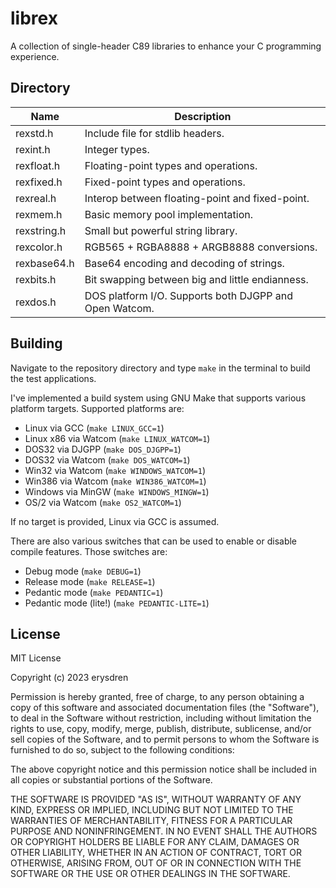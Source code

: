 # librex

A collection of single-header C89 libraries to enhance your C programming experience.

## Directory

| Name			| Description												|
|---------------|-----------------------------------------------------------|
| rexstd.h 		| Include file for stdlib headers.							|
| rexint.h 		| Integer types.											|
| rexfloat.h 	| Floating-point types and operations.						|
| rexfixed.h 	| Fixed-point types and operations.							|
| rexreal.h 	| Interop between floating-point and fixed-point.			|
| rexmem.h 		| Basic memory pool implementation.							|
| rexstring.h 	| Small but powerful string library.						|
| rexcolor.h 	| RGB565 + RGBA8888 + ARGB8888 conversions.					|
| rexbase64.h 	| Base64 encoding and decoding of strings.					|
| rexbits.h 	| Bit swapping between big and little endianness.			|
| rexdos.h 		| DOS platform I/O. Supports both DJGPP and Open Watcom.	|

## Building

Navigate to the repository directory and type `make` in the terminal to build the test applications.

I've implemented a build system using GNU Make that supports various platform targets. Supported platforms are:

- Linux via GCC (`make LINUX_GCC=1`)
- Linux x86 via Watcom (`make LINUX_WATCOM=1`)
- DOS32 via DJGPP (`make DOS_DJGPP=1`)
- DOS32 via Watcom (`make DOS_WATCOM=1`)
- Win32 via Watcom (`make WINDOWS_WATCOM=1`)
- Win386 via Watcom (`make WIN386_WATCOM=1`)
- Windows via MinGW (`make WINDOWS_MINGW=1`)
- OS/2 via Watcom (`make OS2_WATCOM=1`)

If no target is provided, Linux via GCC is assumed.

There are also various switches that can be used to enable or disable compile features. Those switches are:

- Debug mode (`make DEBUG=1`)
- Release mode (`make RELEASE=1`)
- Pedantic mode (`make PEDANTIC=1`)
- Pedantic mode (lite!) (`make PEDANTIC-LITE=1`)

## License

MIT License

Copyright (c) 2023 erysdren

Permission is hereby granted, free of charge, to any person obtaining a copy
of this software and associated documentation files (the "Software"), to deal
in the Software without restriction, including without limitation the rights
to use, copy, modify, merge, publish, distribute, sublicense, and/or sell
copies of the Software, and to permit persons to whom the Software is
furnished to do so, subject to the following conditions:

The above copyright notice and this permission notice shall be included in all
copies or substantial portions of the Software.

THE SOFTWARE IS PROVIDED "AS IS", WITHOUT WARRANTY OF ANY KIND, EXPRESS OR
IMPLIED, INCLUDING BUT NOT LIMITED TO THE WARRANTIES OF MERCHANTABILITY,
FITNESS FOR A PARTICULAR PURPOSE AND NONINFRINGEMENT. IN NO EVENT SHALL THE
AUTHORS OR COPYRIGHT HOLDERS BE LIABLE FOR ANY CLAIM, DAMAGES OR OTHER
LIABILITY, WHETHER IN AN ACTION OF CONTRACT, TORT OR OTHERWISE, ARISING FROM,
OUT OF OR IN CONNECTION WITH THE SOFTWARE OR THE USE OR OTHER DEALINGS IN THE
SOFTWARE.
